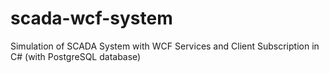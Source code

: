 # scada-wcf-system
Simulation of SCADA System with WCF Services and Client Subscription in C# (with PostgreSQL database)
